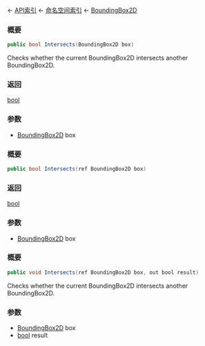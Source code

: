 ← [API索引](Api-Index) ← [命名空间索引](Namespace-Index) ← [BoundingBox2D](VRageMath.BoundingBox2D)

### 概要

```csharp
public bool Intersects(BoundingBox2D box)
```

Checks whether the current BoundingBox2D intersects another BoundingBox2D.

### 返回

[bool](https://docs.microsoft.com/en-us/dotnet/api/System.Boolean?view=netframework-4.6)

### 参数

* [BoundingBox2D](VRageMath.BoundingBox2D) box
### 概要

```csharp
public bool Intersects(ref BoundingBox2D box)
```

### 返回

[bool](https://docs.microsoft.com/en-us/dotnet/api/System.Boolean?view=netframework-4.6)

### 参数

* [BoundingBox2D](VRageMath.BoundingBox2D) box
### 概要

```csharp
public void Intersects(ref BoundingBox2D box, out bool result)
```

Checks whether the current BoundingBox2D intersects another BoundingBox2D.

### 参数

* [BoundingBox2D](VRageMath.BoundingBox2D) box
* [bool](https://docs.microsoft.com/en-us/dotnet/api/System.Boolean?view=netframework-4.6) result
